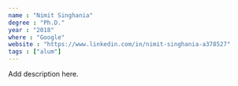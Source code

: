 ```yaml
---
name : "Nimit Singhania"
degree : "Ph.D."
year : "2018"
where : "Google"
website : "https://www.linkedin.com/in/nimit-singhania-a378527"
tags : ["alum"]
---
```

Add description here.
